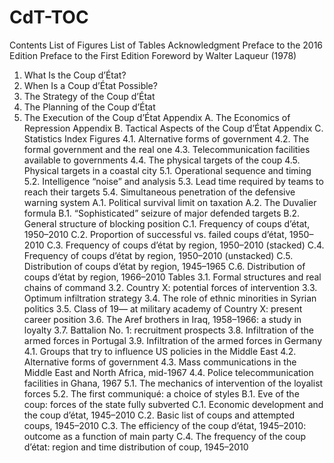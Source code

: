 # CdT-TOC

Contents
List of Figures
List of Tables
Acknowledgment
Preface to the 2016 Edition
Preface to the First Edition
Foreword by Walter Laqueur (1978)
1.  What Is the Coup d’État?
2.  When Is a Coup d’État Possible?
3.  The Strategy of the Coup d’État
4.  The Planning of the Coup d’État
5.  The Execution of the Coup d’État
Appendix A. The Economics of Repression
Appendix B. Tactical Aspects of the Coup d’État
Appendix C. Statistics
Index
Figures
4.1. Alternative forms of government
4.2. The formal government and the real one
4.3. Telecommunication facilities available to governments
4.4. The physical targets of the coup
4.5. Physical targets in a coastal city
5.1. Operational sequence and timing
5.2. Intelligence “noise” and analysis
5.3. Lead time required by teams to reach their targets
5.4. Simultaneous penetration of the defensive warning system
A.1. Political survival limit on taxation
A.2. The Duvalier formula
B.1. “Sophisticated” seizure of major defended targets
B.2. General structure of blocking position
C.1. Frequency of coups d’état, 1950–2010
C.2. Proportion of successful vs. failed coups d’état, 1950–2010
C.3. Frequency of coups d’état by region, 1950–2010 (stacked)
C.4. Frequency of coups d’état by region, 1950–2010 (unstacked)
C.5. Distribution of coups d’état by region, 1945–1965
C.6. Distribution of coups d’état by region, 1966–2010
Tables
3.1. Formal structures and real chains of command
3.2. Country X: potential forces of intervention
3.3. Optimum infiltration strategy
3.4. The role of ethnic minorities in Syrian politics
3.5. Class of 19— at military academy of Country X: present career position
3.6. The Aref brothers in Iraq, 1958–1966: a study in loyalty
3.7. Battalion No. 1: recruitment prospects
3.8. Infiltration of the armed forces in Portugal
3.9. Infiltration of the armed forces in Germany
4.1. Groups that try to influence US policies in the Middle East
4.2. Alternative forms of government
4.3. Mass communications in the Middle East and North Africa, mid-1967
4.4. Police telecommunication facilities in Ghana, 1967
5.1. The mechanics of intervention of the loyalist forces
5.2. The first communiqué: a choice of styles
B.1. Eve of the coup: forces of the state fully subverted
C.1. Economic development and the coup d’état, 1945–2010
C.2. Basic list of coups and attempted coups, 1945–2010
C.3. The efficiency of the coup d’état, 1945–2010: outcome as a function of
main party
C.4. The frequency of the coup d’état: region and time distribution of coup,
1945–2010
